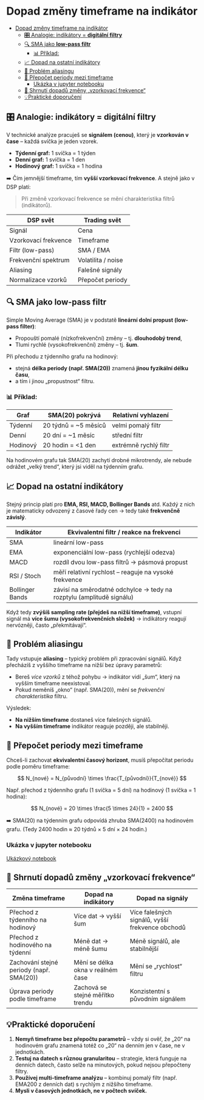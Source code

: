 # Dopad změny timeframe na indikátor

- [Dopad změny timeframe na indikátor](#dopad-změny-timeframe-na-indikátor)
  - [🎛️ Analogie: indikátory = **digitální filtry**](#️-analogie-indikátory--digitální-filtry)
  - [🔍 SMA jako **low-pass filtr**](#-sma-jako-low-pass-filtr)
    - [📊 Příklad:](#-příklad)
  - [📈 Dopad na ostatní indikátory](#-dopad-na-ostatní-indikátory)
  - [🧠 Problém aliasingu](#-problém-aliasingu)
  - [📏 Přepočet periody mezi timeframe](#-přepočet-periody-mezi-timeframe)
    - [Ukázka v jupyter notebooku](#ukázka-v-jupyter-notebooku)
  - [🧩 Shrnutí dopadů změny „vzorkovací frekvence“](#-shrnutí-dopadů-změny-vzorkovací-frekvence)
  - [💡Praktické doporučení](#praktické-doporučení)


## 🎛️ Analogie: indikátory = **digitální filtry**

V technické analýze pracuješ se **signálem (cenou)**, který je **vzorkován v čase** – každá svíčka je jeden vzorek.

* **Týdenní graf:** 1 svíčka = 1 týden
* **Denní graf:** 1 svíčka = 1 den
* **Hodinový graf:** 1 svíčka = 1 hodina

➡️ Čím jemnější timeframe, tím **vyšší vzorkovací frekvence**.
A stejně jako v DSP platí:

> Při změně vzorkovací frekvence se mění charakteristika filtrů (indikátorů).


| DSP svět             | Trading svět       |
| -------------------- | ------------------ |
| Signál               | Cena               |
| Vzorkovací frekvence | Timeframe          |
| Filtr (low-pass)     | SMA / EMA          |
| Frekvenční spektrum  | Volatilita / noise |
| Aliasing             | Falešné signály    |
| Normalizace vzorků   | Přepočet periody   |

## 🔍 SMA jako **low-pass filtr**

Simple Moving Average (SMA) je v podstatě **lineární dolní propust (low-pass filter)**:

* Propouští pomalé (nízkofrekvenční) změny – tj. **dlouhodobý trend**,
* Tlumi rychlé (vysokofrekvenční) změny – tj. **šum**.

Při přechodu z týdenního grafu na hodinový:

* stejná **délka periody (např. SMA(20))** znamená **jinou fyzikální délku času**,
* a tím i jinou „propustnost“ filtru.


### 📊 Příklad:

| Graf     | SMA(20) pokrývá      | Relativní vyhlazení   |
| -------- | -------------------- | --------------------- |
| Týdenní  | 20 týdnů = ~5 měsíců | velmi pomalý filtr    |
| Denní    | 20 dní = ~1 měsíc    | střední filtr         |
| Hodinový | 20 hodin = <1 den    | extrémně rychlý filtr |

Na hodinovém grafu tak SMA(20) zachytí drobné mikrotrendy, ale nebude odrážet „velký trend“, který jsi viděl na týdenním grafu.


## 📈 Dopad na ostatní indikátory

Stejný princip platí pro **EMA, RSI, MACD, Bollinger Bands** atd.
Každý z nich je matematicky odvozený z časové řady cen → tedy také **frekvenčně závislý**.

| Indikátor       | Ekvivalentní filtr / reakce na frekvenci                             |
| --------------- | -------------------------------------------------------------------- |
| SMA             | lineární low-pass                                                    |
| EMA             | exponenciální low-pass (rychlejší odezva)                            |
| MACD            | rozdíl dvou low-pass filtrů → pásmová propust                        |
| RSI / Stoch     | měří relativní rychlost – reaguje na vysoké frekvence                |
| Bollinger Bands | závisí na směrodatné odchylce → tedy na rozptylu (amplitudě signálu) |

Když tedy **zvýšíš sampling rate (přejdeš na nižší timeframe)**,
vstupní signál má **více šumu (vysokofrekvenčních složek)** → indikátory reagují nervózněji, často „překmitávají“.


## 🧠 Problém aliasingu

Tady vstupuje **aliasing** – typický problém při zpracování signálů.
Když přecházíš z vyššího timeframe na nižší bez úpravy parametrů:

* Bereš *více vzorků* z téhož pohybu → indikátor vidí „šum“, který na vyšším timeframe neexistoval.
* Pokud neměníš „okno“ (např. SMA(20)), mění se *frekvenční charakteristika* filtru.

Výsledek:

* **Na nižším timeframe** dostaneš více falešných signálů.
* **Na vyšším timeframe** indikátor reaguje později, ale stabilněji.


## 📏 Přepočet periody mezi timeframe

Chceš-li zachovat **ekvivalentní časový horizont**, musíš přepočítat periodu podle poměru timeframe:

$$
N_{nové} = N_{původní} \times \frac{T_{původní}}{T_{nové}}
$$

Např. přechod z týdenního grafu (1 svíčka = 5 dní) na hodinový (1 svíčka = 1 hodina):

$$
N_{nové} = 20 \times \frac{5 \times 24}{1} = 2400
$$

➡️ SMA(20) na týdenním grafu odpovídá zhruba SMA(2400) na hodinovém grafu.
(Tedy 2400 hodin ≈ 20 týdnů × 5 dní × 24 hodin.)

### Ukázka v jupyter notebooku

[Ukázkový notebook](./Dopad%20změny%20timeframe%20na%20indikátor.ipynb)


## 🧩 Shrnutí dopadů změny „vzorkovací frekvence“

| Změna timeframe                          | Dopad na indikátory               | Dopad na signály                                |
| ---------------------------------------- | --------------------------------- | ----------------------------------------------- |
| Přechod z týdenního na hodinový          | Více dat → vyšší šum              | Více falešných signálů, vyšší frekvence obchodů |
| Přechod z hodinového na týdenní          | Méně dat → méně šumu              | Méně signálů, ale stabilnější                   |
| Zachování stejné periody (např. SMA(20)) | Mění se délka okna v reálném čase | Mění se „rychlost“ filtru                       |
| Úprava periody podle timeframe           | Zachová se stejné měřítko trendu  | Konzistentní s původním signálem                |


## 💡Praktické doporučení

1. **Nemyň timeframe bez přepočtu parametrů** – vždy si ověř, že „20“ na hodinovém grafu znamená totéž co „20“ na denním jen v čase, ne v jednotkách.
2. **Testuj na datech s různou granularitou** – strategie, která funguje na denních datech, často selže na minutových, pokud nejsou přepočteny filtry.
3. **Používej multi-timeframe analýzu** – kombinuj pomalý filtr (např. EMA200 z denních dat) s rychlým z nižšího timeframe.
4. **Mysli v časových jednotkách, ne v počtech svíček.**


